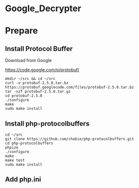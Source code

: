 Google_Decrypter
================

# Prepare

## Install Protocol Buffer

Download from Google

https://code.google.com/p/protobuf/

```
mkdir ~/src && cd ~/src
curl -o protobuf-2.5.0.tar.bz https://protobuf.googlecode.com/files/protobuf-2.5.0.tar.bz
tar -xzf protobuf-2.5.0.tar.gz
cd protobuf-2.5.0
./configure
make
sudo make install
```

## Install php-protocolbuffers

```
cd ~/src
git clone https://github.com/chobie/php-protocolbuffers.git
cd php-protocolbuffers
phpize
./configure
make
make test
sudo make install
```

## Add php.ini

```
```
